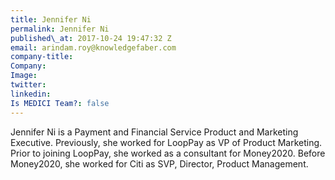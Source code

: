 ```yaml
---
title: Jennifer Ni
permalink: Jennifer Ni
published\_at: 2017-10-24 19:47:32 Z
email: arindam.roy@knowledgefaber.com
company-title: 
Company: 
Image: 
twitter: 
linkedin: 
Is MEDICI Team?: false
---
```


Jennifer Ni is a Payment and Financial Service Product and Marketing Executive. Previously, she worked for LoopPay as VP of Product Marketing. Prior to joining LoopPay, she worked as a consultant for Money2020. Before Money2020, she worked for Citi as SVP, Director, Product Management.